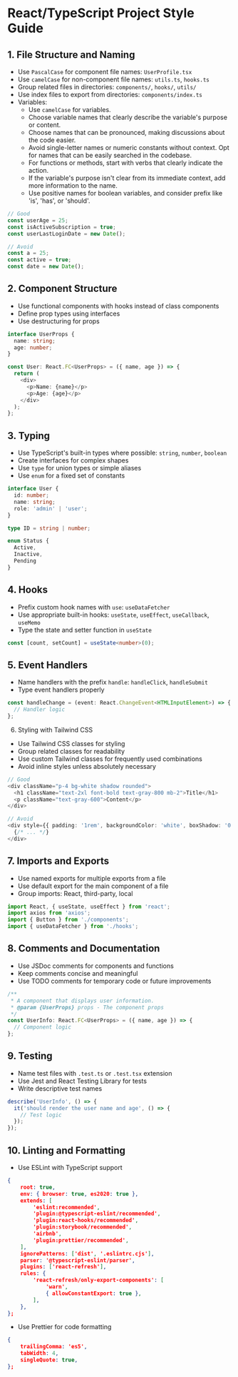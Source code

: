 # React/TypeScript Project Style Guide

## 1. File Structure and Naming

- Use ``PascalCase`` for component file names: `UserProfile.tsx`
- Use ``camelCase`` for non-component file names: `utils.ts`, `hooks.ts`
- Group related files in directories: `components/`, `hooks/`, `utils/`
- Use index files to export from directories: `components/index.ts`
- Variables:
	- Use ``camelCase`` for variables. 
	- Choose variable names that clearly describe the variable's purpose or content.
	- Choose names that can be pronounced, making discussions about the code easier.
	- Avoid single-letter names or numeric constants without context. Opt for names that can be easily searched in the codebase.
	- For functions or methods, start with verbs that clearly indicate the action.
	- If the variable's purpose isn't clear from its immediate context, add more information to the name.
	- Use positive names for boolean variables, and consider prefix like 'is', 'has', or 'should'.
```typescript
// Good
const userAge = 25;
const isActiveSubscription = true;
const userLastLoginDate = new Date();

// Avoid
const a = 25;
const active = true;
const date = new Date();
```

## 2. Component Structure

- Use functional components with hooks instead of class components
- Define prop types using interfaces
- Use destructuring for props

```typescript
interface UserProps {
  name: string;
  age: number;
}

const User: React.FC<UserProps> = ({ name, age }) => {
  return (
    <div>
      <p>Name: {name}</p>
      <p>Age: {age}</p>
    </div>
  );
};
```

## 3. Typing

- Use TypeScript's built-in types where possible: `string`, `number`, `boolean`
- Create interfaces for complex shapes
- Use `type` for union types or simple aliases
- Use `enum` for a fixed set of constants

```typescript
interface User {
  id: number;
  name: string;
  role: 'admin' | 'user';
}

type ID = string | number;

enum Status {
  Active,
  Inactive,
  Pending
}
```

## 4. Hooks

- Prefix custom hook names with `use`: `useDataFetcher`
- Use appropriate built-in hooks: `useState`, `useEffect`, `useCallback`, `useMemo`
- Type the state and setter function in `useState`

```typescript
const [count, setCount] = useState<number>(0);
```

## 5. Event Handlers

- Name handlers with the prefix `handle`: `handleClick`, `handleSubmit`
- Type event handlers properly

```typescript
const handleChange = (event: React.ChangeEvent<HTMLInputElement>) => {
  // Handler logic
};
```

6. Styling with Tailwind CSS

- Use Tailwind CSS classes for styling
- Group related classes for readability
- Use custom Tailwind classes for frequently used combinations
- Avoid inline styles unless absolutely necessary

```typescript
// Good
<div className="p-4 bg-white shadow rounded">
  <h1 className="text-2xl font-bold text-gray-800 mb-2">Title</h1>
  <p className="text-gray-600">Content</p>
</div>

// Avoid
<div style={{ padding: '1rem', backgroundColor: 'white', boxShadow: '0 1px 3px 0 rgba(0, 0, 0, 0.1)' }}>
  {/* ... */}
</div>
```

## 7. Imports and Exports

- Use named exports for multiple exports from a file
- Use default export for the main component of a file
- Group imports: React, third-party, local

```typescript
import React, { useState, useEffect } from 'react';
import axios from 'axios';
import { Button } from './components';
import { useDataFetcher } from './hooks';
```

## 8. Comments and Documentation

- Use JSDoc comments for components and functions
- Keep comments concise and meaningful
- Use TODO comments for temporary code or future improvements

```typescript
/**
 * A component that displays user information.
 * @param {UserProps} props - The component props
 */
const UserInfo: React.FC<UserProps> = ({ name, age }) => {
  // Component logic
};
```

## 9. Testing

- Name test files with `.test.ts` or `.test.tsx` extension
- Use Jest and React Testing Library for tests
- Write descriptive test names

```typescript
describe('UserInfo', () => {
  it('should render the user name and age', () => {
    // Test logic
  });
});
```

## 10. Linting and Formatting

- Use ESLint with TypeScript support
```json
{
	root: true,
	env: { browser: true, es2020: true },
	extends: [
		'eslint:recommended',
		'plugin:@typescript-eslint/recommended',
		'plugin:react-hooks/recommended',
		'plugin:storybook/recommended',
		'airbnb',
		'plugin:prettier/recommended',
	],
	ignorePatterns: ['dist', '.eslintrc.cjs'],
	parser: '@typescript-eslint/parser',
	plugins: ['react-refresh'],
	rules: {
		'react-refresh/only-export-components': [
			'warn',
			{ allowConstantExport: true },
		],
	},
};
```
- Use Prettier for code formatting
```json
{
	trailingComma: 'es5',
	tabWidth: 4,
	singleQuote: true,
};

```
